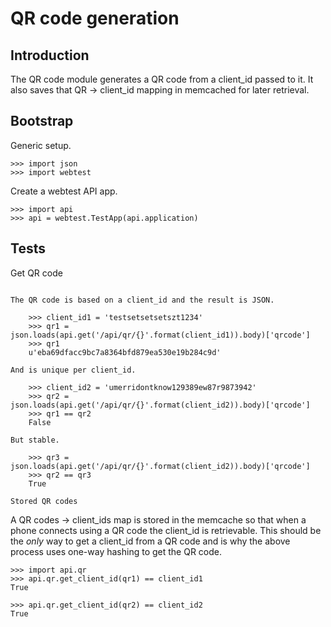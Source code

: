 QR code generation
==================

Introduction
------------

The QR code module generates a QR code from a client_id passed to it. It also
saves that QR -> client_id mapping in memcached for later retrieval.

Bootstrap
---------

Generic setup.

    >>> import json
    >>> import webtest

Create a webtest API app.

    >>> import api
    >>> api = webtest.TestApp(api.application)

Tests
-----

Get QR code
~~~~~~~~~~~

The QR code is based on a client_id and the result is JSON.

    >>> client_id1 = 'testsetsetsetszt1234'
    >>> qr1 = json.loads(api.get('/api/qr/{}'.format(client_id1)).body)['qrcode']
    >>> qr1
    u'eba69dfacc9bc7a8364bfd879ea530e19b284c9d'

And is unique per client_id.

    >>> client_id2 = 'umerridontknow129389ew87r9873942'
    >>> qr2 = json.loads(api.get('/api/qr/{}'.format(client_id2)).body)['qrcode']
    >>> qr1 == qr2
    False

But stable.

    >>> qr3 = json.loads(api.get('/api/qr/{}'.format(client_id2)).body)['qrcode']
    >>> qr2 == qr3
    True

Stored QR codes
~~~~~~~~~~~~~~~

A QR codes -> client_ids map is stored in the memcache so that when a phone
connects using a QR code the client_id is retrievable. This should be the
*only* way to get a client_id from a QR code and is why the above process uses
one-way hashing to get the QR code.

    >>> import api.qr
    >>> api.qr.get_client_id(qr1) == client_id1
    True

    >>> api.qr.get_client_id(qr2) == client_id2
    True
